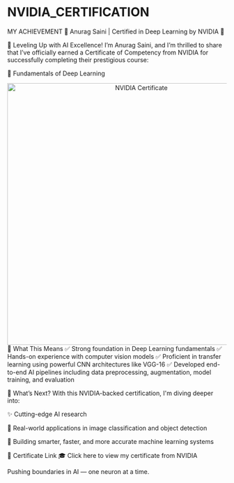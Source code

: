 # NVIDIA_CERTIFICATION
MY ACHIEVEMENT
🌟 Anurag Saini | Certified in Deep Learning by NVIDIA 🌟


🚀 Leveling Up with AI Excellence!
I’m Anurag Saini, and I’m thrilled to share that I’ve officially earned a Certificate of Competency from NVIDIA for successfully completing their prestigious course:

🧠 Fundamentals of Deep Learning
<div align="center"> <img src="https://learn.nvidia.com/certificates?id=w8DDHb4wQmWa_pBLo00jNA" alt="NVIDIA Certificate" width="600"/> </div>
📜 What This Means
✅ Strong foundation in Deep Learning fundamentals
✅ Hands-on experience with computer vision models
✅ Proficient in transfer learning using powerful CNN architectures like VGG-16
✅ Developed end-to-end AI pipelines including data preprocessing, augmentation, model training, and evaluation

🏁 What’s Next?
With this NVIDIA-backed certification, I'm diving deeper into:

✨ Cutting-edge AI research

🧪 Real-world applications in image classification and object detection

🤖 Building smarter, faster, and more accurate machine learning systems

🔗 Certificate Link
🎓 Click here to view my certificate from NVIDIA

Pushing boundaries in AI — one neuron at a time.
